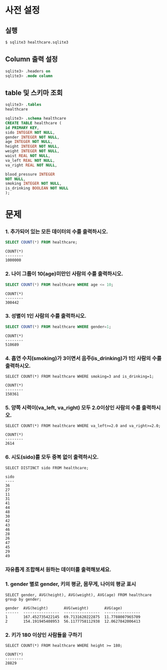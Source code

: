 # 사전 설정

## 실행

```bash
$ sqlite3 healthcare.sqlite3 
```

## Column 출력 설정

```sql
sqlite3> .headers on 
sqlite3> .mode column
```

## table 및 스키마 조회

```sql
sqlite3> .tables
healthcare

sqlite3> .schema healthcare
CREATE TABLE healthcare (
id PRIMARY KEY,        
sido INTEGER NOT NULL, 
gender INTEGER NOT NULL,
age INTEGER NOT NULL,  
height INTEGER NOT NULL,
weight INTEGER NOT NULL,
waist REAL NOT NULL,   
va_left REAL NOT NULL, 
va_right REAL NOT NULL,

blood_pressure INTEGER 
NOT NULL,
smoking INTEGER NOT NULL,
is_drinking BOOLEAN NOT NULL
);
```

# 문제

### 1. 추가되어 있는 모든 데이터의 수를 출력하시오.

```sql
SELECT COUNT(*) FROM healthcare;
```

```
COUNT(*)
--------
1000000
```

### 2. 나이 그룹이 10(age)미만인 사람의 수를 출력하시오.

```sql
SELECT COUNT(*) FROM healthcare WHERE age <= 10;
```

```sqlite
COUNT(*)
--------
300442  
```

### 3. 성별이 1인 사람의 수를 출력하시오.

```sql
SELECT COUNT(*) FROM healthcare WHERE gender=1;
```

```sqlite
COUNT(*)
--------
510689  
```

### 4. 흡연 수치(smoking)가 3이면서 음주(is_drinking)가 1인 사람의 수를 출력하시오.

```sqlite
SELECT COUNT(*) FROM healthcare WHERE smoking=3 and is_drinking=1;
```

```sqlite
COUNT(*)
--------
150361 
```

### 5. 양쪽 시력이(va_left, va_right) 모두 2.0이상인 사람의 수를 출력하시오.

```sqlite
SELECT COUNT(*) FROM healthcare WHERE va_left>=2.0 and va_right>=2.0;
```

```sqlite
COUNT(*)
--------
2614    
```

### 6. 시도(sido)를 모두 중복 없이 출력하시오.

```sqlite
SELECT DISTINCT sido FROM healthcare;
```

```sqlite
sido
----
36  
27  
11  
31  
41  
44  
48  
30  
42  
43  
46  
28  
26  
47  
45  
29  
49  
```

### 자유롭게 조합해서 원하는 데이터를 출력해보세요.

### 1. gender 별로 gender, 키의 평균, 몸무게, 나이의 평균 표시

```sqlite
SELECT gender, AVG(height), AVG(weight), AVG(age) FROM healthcare group by gender;
```

```sqlite
gender  AVG(height)       AVG(weight)       AVG(age)        
------  ----------------  ----------------  ----------------
1       167.452735422145  69.7131620222875  11.7788007965709
2       154.191945408953  56.1177758112938  12.0627842006413
```

### 2. 키가 180 이상인 사람들을 구하기

```sqlite
SELECT COUNT(*) FROM healthcare WHERE height >= 180;
```

```sqlite
COUNT(*)
--------
28829   
```

